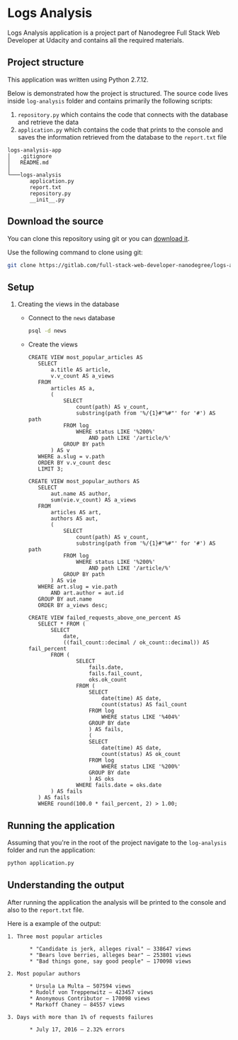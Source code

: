 # Logs Analysis

Logs Analysis application is a project part of Nanodegree Full Stack Web Developer at Udacity and contains all the required materials.

 ## Project structure
 
 This application was written using Python 2.7.12.
 
 Below is demonstrated how the project is structured. The source code lives inside ```log-analysis``` folder and contains primarily the following scripts:
 1. ```repository.py``` which contains the code that connects with the database and retrieve the data
 2. ```application.py``` which contains the code that prints to the console and saves the information retrieved from the database to the ```report.txt``` file 
 
 ```
 logs-analysis-app
│   .gitignore
│   README.md
│
└───logs-analysis
        application.py
        report.txt
        repository.py
        __init__.py
 ```
 
 ## Download the source
 
 You can clone this repository using git or you can [download it](https://gitlab.com/full-stack-web-developer-nanodegree/logs-analysis-app/-/archive/master/logs-analysis-app-master.zip).
 
 Use the following command to clone using git:
 
 ```bash
git clone https://gitlab.com/full-stack-web-developer-nanodegree/logs-analysis-app.git
```
 
 ## Setup
 
1. Creating the views in the database

    * Connect to the ```news``` database

        ```bash
        psql -d news
        ```

    * Create the views
 
         ```postgresql
         CREATE VIEW most_popular_articles AS
            SELECT
                a.title AS article,
                v.v_count AS a_views
            FROM
                articles AS a,
                (
                    SELECT
                        count(path) AS v_count,
                        substring(path from '%/{1}#"%#"' for '#') AS path
                    FROM log
                        WHERE status LIKE '%200%'
                            AND path LIKE '/article/%'
                    GROUP BY path
                ) AS v
            WHERE a.slug = v.path
            ORDER BY v.v_count desc
            LIMIT 3;
         ```
      
         ```postgresql
        CREATE VIEW most_popular_authors AS
            SELECT
                aut.name AS author,
                sum(vie.v_count) AS a_views
            FROM
                articles AS art,
                authors AS aut,
                (
                    SELECT
                        count(path) AS v_count,
                        substring(path from '%/{1}#"%#"' for '#') AS path
                    FROM log
                        WHERE status LIKE '%200%'
                            AND path LIKE '/article/%'
                    GROUP BY path
                ) AS vie
            WHERE art.slug = vie.path
                AND art.author = aut.id
            GROUP BY aut.name
            ORDER BY a_views desc;
         ```
         
         ```postgresql
        CREATE VIEW failed_requests_above_one_percent AS
            SELECT * FROM (
                SELECT
                    date,
                    ((fail_count::decimal / ok_count::decimal)) AS fail_percent
                FROM (
                        SELECT
                            fails.date,
                            fails.fail_count,
                            oks.ok_count
                        FROM (
                            SELECT
                                date(time) AS date,
                                count(status) AS fail_count
                            FROM log
                                WHERE status LIKE '%404%'
                            GROUP BY date
                            ) AS fails,
                            (
                            SELECT
                                date(time) AS date,
                                count(status) AS ok_count
                            FROM log
                                WHERE status LIKE '%200%'
                            GROUP BY date
                            ) AS oks
                        WHERE fails.date = oks.date
                ) AS fails
            ) AS fails
            WHERE round(100.0 * fail_percent, 2) > 1.00;
         ```
 
 ## Running the application
 
 Assuming that you're in the root of the project navigate to the ```log-analysis``` folder and run the application:
 
 ```python
python application.py
```
 
 ## Understanding the output
 
 After running the application the analysis will be printed to the console and also to the ```report.txt``` file.
 
 Here is a example of the output:
 
 ```text
1. Three most popular articles

        * "Candidate is jerk, alleges rival" — 338647 views
        * "Bears love berries, alleges bear" — 253801 views
        * "Bad things gone, say good people" — 170098 views

2. Most popular authors

        * Ursula La Multa — 507594 views
        * Rudolf von Treppenwitz — 423457 views
        * Anonymous Contributor — 170098 views
        * Markoff Chaney — 84557 views

3. Days with more than 1% of requests failures

        * July 17, 2016 — 2.32% errors

``` 